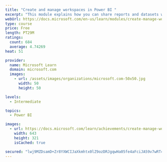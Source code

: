 ```yaml
---
title: "Create and manage workspaces in Power BI "
excerpt: "This module explains how you can share reports and datasets with your users and how to create a deployment strategy that makes sense for you and your organization. Furthermore, you will learn about data lineage in Microsoft Power BI."
webUrl: https://docs.microsoft.com/en-us/learn/modules/create-manage-workspaces-power-bi/
type: course
price: Free
length: PT29M
ratings:
  count: 684
  average: 4.74269
heat: 51

provider:
  name: Microsoft Learn
  domain: microsoft.com
  images:
    - url: /assets/images/organizations/microsoft.com-50x50.jpg
      width: 50
      height: 50

levels:
  - Intermediate

topics:
  - Power BI

images:
  - url: https://docs.microsoft.com/learn/achievements/create-manage-workspaces-power-bi-social.png
    width: 643
    height: 321
    isCached: true

secured: "lwj9MZDsamD+Zr8YXWCIJaXkmhtx0lZ9ozDRJgqwHa05fe4aFciJA59v7wRT4NTCUaej7NZqJ3PIvDljgAdsV3Qc7SweGIkc78oeKWi42uL5v4yMBbp5PvVmWYm/wNOSOWS+oy+J3XFMU3mMqedh2nDuyUuJY4SWEAE7gJDW0Oe71waQ6dINtTvA9wnejLj5xQTorE55em3LkTpWRCkApNrVW1sYslhwqXjm/POB5ujtzYpUfMn4sQUH4suGd3pBxengKfX/yUCu5ZsLe/QUIwFs3wz5am8hJWjOZpoiR+DeqajDBbZh+Jz2yRwhDhom+AgKLjUXC4iWu0us93k/eLRrdIQ6kyGXJcWLs95e9FqSLAC0jQVJDLUSg9s+aCVxyziPC0X16xh0T3BPXngv/u0UUucfSgrtimRvm/ft2cI=;aY6wnnNujnXoqfXFO4CzqA=="
---
```


